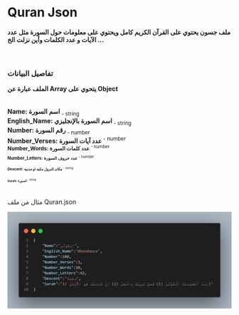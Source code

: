 # Quran Json 

<b>ملف جسون يحتوي على القرآن الكريم كامل ويحتوي على معلومات حول السورة مثل عدد الآيات و عدد الكلمات وأين نزلت الخ ... </b><br>
<br><br>


### تفاصيل البيانات

<b>الملف عبارة عن Array يتحوي على Object</b><br>
<br><br>
<b>Name: اسم السورة</b><sub> - string</sub><br>
<b>English_Name: اسم السورة بالإنجليزي</b><sub> - string</sub><br>
<b>Number: رقم السورة</b><sub> - number</sub><br>
<b>Number_Verses: عدد آيات السورة</b><sup> - number</sub><br>
<b>Number_Words: عدد كلمات السورة</b><sup> - number</sub><br>
<b>Number_Letters: عدد حروف السورة</b><sup> - number</sub><br>
<b>Descent: مكان النزول مكية او مدنية</b><sup> - string</sub><br>
<b>Surah: السورة</b><sup> - string</sup><br>

مثال من ملف Quran.json

<div align="center">
    <img src="/Github/Quran.png" alt="Quran json">
    <br>
</div>